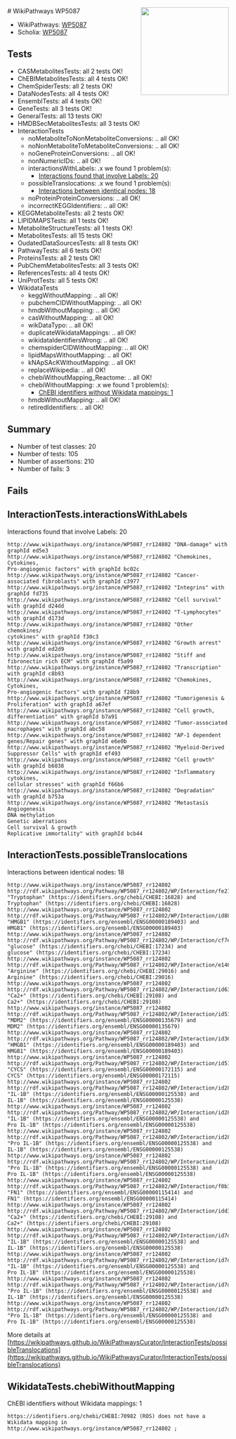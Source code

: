 <img style="float: right; width: 200px" src="https://upload.wikimedia.org/wikipedia/commons/thumb/8/83/Wplogo_with_text_500.png/640px-Wplogo_with_text_500.png" />
# WikiPathways WP5087

* WikiPathways: [WP5087](https://new.wikipathways.org/pathways/WP5087)
* Scholia: [WP5087](https://scholia.toolforge.org/wikipathways/WP5087)
## Tests
* CASMetabolitesTests: all 2 tests OK!
* ChEBIMetabolitesTests: all 4 tests OK!
* ChemSpiderTests: all 2 tests OK!
* DataNodesTests: all 4 tests OK!
* EnsemblTests: all 4 tests OK!
* GeneTests: all 3 tests OK!
* GeneralTests: all 13 tests OK!
* HMDBSecMetabolitesTests: all 3 tests OK!
* InteractionTests
    * noMetaboliteToNonMetaboliteConversions: .. all OK!
    * noNonMetaboliteToMetaboliteConversions: .. all OK!
    * noGeneProteinConversions: .. all OK!
    * nonNumericIDs: .. all OK!
    * interactionsWithLabels: .x we found 1 problem(s):
        * [Interactions found that involve Labels: 20](#fe97a8d7)
    * possibleTranslocations: .x we found 1 problem(s):
        * [Interactions between identical nodes: 18](#661ebef2)
    * noProteinProteinConversions: .. all OK!
    * incorrectKEGGIdentifiers: .. all OK!
* KEGGMetaboliteTests: all 2 tests OK!
* LIPIDMAPSTests: all 1 tests OK!
* MetaboliteStructureTests: all 1 tests OK!
* MetabolitesTests: all 15 tests OK!
* OudatedDataSourcesTests: all 8 tests OK!
* PathwayTests: all 6 tests OK!
* ProteinsTests: all 2 tests OK!
* PubChemMetabolitesTests: all 3 tests OK!
* ReferencesTests: all 4 tests OK!
* UniProtTests: all 5 tests OK!
* WikidataTests
    * keggWithoutMapping: .. all OK!
    * pubchemCIDWithoutMapping: .. all OK!
    * hmdbWithoutMapping: .. all OK!
    * casWithoutMapping: .. all OK!
    * wikDataTypo: .. all OK!
    * duplicateWikidataMappings: .. all OK!
    * wikidataIdentifiersWrong: .. all OK!
    * chemspiderCIDWithoutMapping: .. all OK!
    * lipidMapsWithoutMapping: .. all OK!
    * kNApSAcKWithoutMapping: .. all OK!
    * replaceWikipedia: .. all OK!
    * chebiWithoutMapping_Reactome: .. all OK!
    * chebiWithoutMapping: .x we found 1 problem(s):
        * [ChEBI identifiers without Wikidata mappings: 1](#a8d554cd)
    * hmdbWithoutMapping: .. all OK!
    * retiredIdentifiers: .. all OK!


## Summary

* Number of test classes: 20
* Number of tests: 105
* Number of assertions: 210
* Number of fails: 3

## Fails

<a name="fe97a8d7" />

## InteractionTests.interactionsWithLabels

Interactions found that involve Labels: 20
```
http://www.wikipathways.org/instance/WP5087_rr124802 "DNA-damage" with graphId ed5e3
http://www.wikipathways.org/instance/WP5087_rr124802 "Chemokines, Cytokines,
Pro-angiogenic factors" with graphId bc02c
http://www.wikipathways.org/instance/WP5087_rr124802 "Cancer-associated fibroblasts" with graphId c3977
http://www.wikipathways.org/instance/WP5087_rr124802 "Integrins" with graphId fd735
http://www.wikipathways.org/instance/WP5087_rr124802 "Cell survival" with graphId d24dd
http://www.wikipathways.org/instance/WP5087_rr124802 "T-Lymphocytes" with graphId d173d
http://www.wikipathways.org/instance/WP5087_rr124802 "Other chemokines/
cytokines" with graphId f30c3
http://www.wikipathways.org/instance/WP5087_rr124802 "Growth arrest" with graphId ed2d9
http://www.wikipathways.org/instance/WP5087_rr124802 "Stiff and 
fibronectin rich ECM" with graphId f5a99
http://www.wikipathways.org/instance/WP5087_rr124802 "Transcription" with graphId c8b93
http://www.wikipathways.org/instance/WP5087_rr124802 "Chemokines, Cytokines,
Pro-angiogenic factors" with graphId f28b9
http://www.wikipathways.org/instance/WP5087_rr124802 "Tumorigenesis & Proliferation" with graphId a67ef
http://www.wikipathways.org/instance/WP5087_rr124802 "Cell growth,
differentiation" with graphId b7a91
http://www.wikipathways.org/instance/WP5087_rr124802 "Tumor-associated macrophages" with graphId abc58
http://www.wikipathways.org/instance/WP5087_rr124802 "AP-1 dependent 
genes/Repair genes" with graphId e6e0b
http://www.wikipathways.org/instance/WP5087_rr124802 "Myeloid-Derived Suppressor Cells" with graphId ef493
http://www.wikipathways.org/instance/WP5087_rr124802 "Cell growth" with graphId b6038
http://www.wikipathways.org/instance/WP5087_rr124802 "Inflammatory cytokines,
cellular stresses" with graphId f66b6
http://www.wikipathways.org/instance/WP5087_rr124802 "Degradation" with graphId b753a
http://www.wikipathways.org/instance/WP5087_rr124802 "Metastasis
Angiogenesis
DNA methylation
Genetic aberrations
Cell survival & growth
Replicative immortality" with graphId bcb44
```

<a name="661ebef2" />

## InteractionTests.possibleTranslocations

Interactions between identical nodes: 18
```
http://www.wikipathways.org/instance/WP5087_rr124802 http://rdf.wikipathways.org/Pathway/WP5087_rr124802/WP/Interaction/fe21b "Tryptophan" (https://identifiers.org/chebi/CHEBI:16828) and 
Tryptophan" (https://identifiers.org/chebi/CHEBI:16828)
http://www.wikipathways.org/instance/WP5087_rr124802 http://rdf.wikipathways.org/Pathway/WP5087_rr124802/WP/Interaction/id88ea942b "HMGB1" (https://identifiers.org/ensembl/ENSG00000189403) and 
HMGB1" (https://identifiers.org/ensembl/ENSG00000189403)
http://www.wikipathways.org/instance/WP5087_rr124802 http://rdf.wikipathways.org/Pathway/WP5087_rr124802/WP/Interaction/cf7e3 "glucose" (https://identifiers.org/chebi/CHEBI:17234) and 
glucose" (https://identifiers.org/chebi/CHEBI:17234)
http://www.wikipathways.org/instance/WP5087_rr124802 http://rdf.wikipathways.org/Pathway/WP5087_rr124802/WP/Interaction/e146d "Arginine" (https://identifiers.org/chebi/CHEBI:29016) and 
Arginine" (https://identifiers.org/chebi/CHEBI:29016)
http://www.wikipathways.org/instance/WP5087_rr124802 http://rdf.wikipathways.org/Pathway/WP5087_rr124802/WP/Interaction/id63d8358f "Ca2+" (https://identifiers.org/chebi/CHEBI:29108) and 
Ca2+" (https://identifiers.org/chebi/CHEBI:29108)
http://www.wikipathways.org/instance/WP5087_rr124802 http://rdf.wikipathways.org/Pathway/WP5087_rr124802/WP/Interaction/id51322b50 "MDM2" (https://identifiers.org/ensembl/ENSG00000135679) and 
MDM2" (https://identifiers.org/ensembl/ENSG00000135679)
http://www.wikipathways.org/instance/WP5087_rr124802 http://rdf.wikipathways.org/Pathway/WP5087_rr124802/WP/Interaction/id369f4a02 "HMGB1" (https://identifiers.org/ensembl/ENSG00000189403) and 
HMGB1" (https://identifiers.org/ensembl/ENSG00000189403)
http://www.wikipathways.org/instance/WP5087_rr124802 http://rdf.wikipathways.org/Pathway/WP5087_rr124802/WP/Interaction/id5141967 "CYCS" (https://identifiers.org/ensembl/ENSG00000172115) and 
CYCS" (https://identifiers.org/ensembl/ENSG00000172115)
http://www.wikipathways.org/instance/WP5087_rr124802 http://rdf.wikipathways.org/Pathway/WP5087_rr124802/WP/Interaction/id287b2937 "IL-1B" (https://identifiers.org/ensembl/ENSG00000125538) and 
IL-1B" (https://identifiers.org/ensembl/ENSG00000125538)
http://www.wikipathways.org/instance/WP5087_rr124802 http://rdf.wikipathways.org/Pathway/WP5087_rr124802/WP/Interaction/id287b2937 "IL-1B" (https://identifiers.org/ensembl/ENSG00000125538) and 
Pro IL-1B" (https://identifiers.org/ensembl/ENSG00000125538)
http://www.wikipathways.org/instance/WP5087_rr124802 http://rdf.wikipathways.org/Pathway/WP5087_rr124802/WP/Interaction/id287b2937 "Pro IL-1B" (https://identifiers.org/ensembl/ENSG00000125538) and 
IL-1B" (https://identifiers.org/ensembl/ENSG00000125538)
http://www.wikipathways.org/instance/WP5087_rr124802 http://rdf.wikipathways.org/Pathway/WP5087_rr124802/WP/Interaction/id287b2937 "Pro IL-1B" (https://identifiers.org/ensembl/ENSG00000125538) and 
Pro IL-1B" (https://identifiers.org/ensembl/ENSG00000125538)
http://www.wikipathways.org/instance/WP5087_rr124802 http://rdf.wikipathways.org/Pathway/WP5087_rr124802/WP/Interaction/f0b13 "FN1" (https://identifiers.org/ensembl/ENSG00000115414) and 
FN1" (https://identifiers.org/ensembl/ENSG00000115414)
http://www.wikipathways.org/instance/WP5087_rr124802 http://rdf.wikipathways.org/Pathway/WP5087_rr124802/WP/Interaction/idd3be9b18 "Ca2+" (https://identifiers.org/chebi/CHEBI:29108) and 
Ca2+" (https://identifiers.org/chebi/CHEBI:29108)
http://www.wikipathways.org/instance/WP5087_rr124802 http://rdf.wikipathways.org/Pathway/WP5087_rr124802/WP/Interaction/id7d820536 "IL-1B" (https://identifiers.org/ensembl/ENSG00000125538) and 
IL-1B" (https://identifiers.org/ensembl/ENSG00000125538)
http://www.wikipathways.org/instance/WP5087_rr124802 http://rdf.wikipathways.org/Pathway/WP5087_rr124802/WP/Interaction/id7d820536 "IL-1B" (https://identifiers.org/ensembl/ENSG00000125538) and 
Pro IL-1B" (https://identifiers.org/ensembl/ENSG00000125538)
http://www.wikipathways.org/instance/WP5087_rr124802 http://rdf.wikipathways.org/Pathway/WP5087_rr124802/WP/Interaction/id7d820536 "Pro IL-1B" (https://identifiers.org/ensembl/ENSG00000125538) and 
IL-1B" (https://identifiers.org/ensembl/ENSG00000125538)
http://www.wikipathways.org/instance/WP5087_rr124802 http://rdf.wikipathways.org/Pathway/WP5087_rr124802/WP/Interaction/id7d820536 "Pro IL-1B" (https://identifiers.org/ensembl/ENSG00000125538) and 
Pro IL-1B" (https://identifiers.org/ensembl/ENSG00000125538)
```

More details at [https://wikipathways.github.io/WikiPathwaysCurator/InteractionTests/possibleTranslocations](https://wikipathways.github.io/WikiPathwaysCurator/InteractionTests/possibleTranslocations)

<a name="a8d554cd" />

## WikidataTests.chebiWithoutMapping

ChEBI identifiers without Wikidata mappings: 1
```
https://identifiers.org/chebi/CHEBI:70982 (ROS) does not have a Wikidata mapping in http://www.wikipathways.org/instance/WP5087_rr124802 ; 
```

